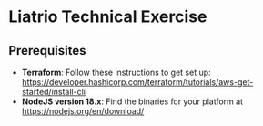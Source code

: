 # Liatrio Technical Exercise

## Prerequisites

- **Terraform**: Follow these instructions to get set up: <https://developer.hashicorp.com/terraform/tutorials/aws-get-started/install-cli>
- **NodeJS version 18.x**: Find the binaries for your platform at <https://nodejs.org/en/download/>

